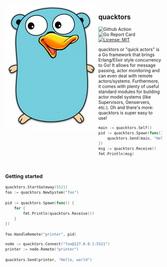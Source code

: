 <img src="assets/quacktor-logo.png" alt="logo" align="left"/>

## quacktors

![Github Action](https://github.com/Azer0s/quacktors/workflows/Go/badge.svg) ![Go Report Card](https://goreportcard.com/badge/github.com/Azer0s/quacktors) [![License: MIT](https://img.shields.io/badge/License-MIT-yellow.svg)](https://github.com/Azer0s/quacktors/blob/master/LICENSE.md)

quacktors or "quick actors" is a Go framework that brings Erlang/Elixir style concurrency to Go! It allows for message passing, actor monitoring and can even deal with remote actors/systems. Furthermore, it comes with plenty of useful standard modules for building actor model systems (like Supervisors, Genservers, etc.). Oh and there's more: quacktors is super easy to use!

```swift
main := quacktors.Self()
pid := quacktors.Spawn(func() {
    quacktors.Send(main, "Hello, quacktors!")
})
msg := quacktors.Receive()
fmt.Println(msg)
```

<br>

### Getting started

```swift
quacktors.StartGateway(5521)
foo := quacktors.NewSystem("foo")

pid := quacktors.Spawn(func() {
    for {
        fmt.Println(quacktors.Receive())
    }
})

foo.HandleRemote("printer", pid)
```

```swift
node := quacktors.Connect("foo@127.0.0.1:5521")
printer := node.Remote("printer")

quacktors.Send(printer, "Hello, world")
```
